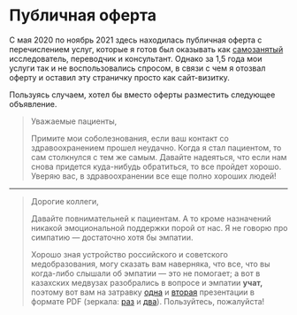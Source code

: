 # Публичная оферта

С мая 2020 по ноябрь 2021 здесь находилась публичная оферта с перечислением услуг, которые я готов был оказывать как [самозанятый](https://npd.nalog.ru/) исследователь, переводчик и консультант. Однако за 1,5 года мои услуги так и не воспользовались спросом, в связи с чем я отозвал оферту и оставил эту страничку просто как сайт-визитку.

Пользуясь случаем, хотел бы вместо оферты разместить следующее объявление.

> Уважаемые пациенты,
> 
> Примите мои соболезнования, если ваш контакт со здравоохранением прошел неудачно. Когда я стал пациентом, то сам столкнулся с тем же самым. Давайте надеяться, что если нам снова придется куда-нибудь обратиться, то все пройдет хорошо. Уверяю вас, в здравоохранении все еще полно хороших людей!

-----

> Дорогие коллеги,
>
> Давайте повнимательней к пациентам. А то кроме назначений никакой эмоциональной поддержки порой от нас. Я не говорю про симпатию — достаточно хотя бы эмпатии.
>
> Хорошо зная устройство российского и советского медобразования, могу сказать вам наверняка, что все, что вы когда-либо слышали об эмпатии — это не помогает; а вот в казахских медвузах разобрались в вопросе и эмпатии **учат,** поэтому вот вам на затравку [одна](http://sirius.zkgmu.kz/sirius/src/PpsModuleFiles/publication/456/353_572_385_%D0%91%D0%B0%D0%B7%D0%BE%D0%B2%D1%8B%D0%B5%20%D0%BD%D0%B0%D0%B2%D1%8B%D0%BA%D0%B8.%20%D0%90%D0%BA%D1%82%D0%B8%D0%B2%D0%BD%D0%BE%D0%B5%20%D1%81%D0%BB%D1%83%D1%88%D0%B0%D0%BD%D0%B8%D0%B5.%20%D0%AD%D0%BC%D0%BF%D0%B0%D1%82%D0%B8%D1%8F.%20%D0%9A%D0%BE%D0%BC%D0%BC%D0%B5%D0%BD%D1%82%D0%B8%D1%80%D0%BE%D0%B2%D0%B0%D0%BD%D0%B8%D0%B5..pdf) и [вторая](http://www.rcrz.kz/files/vebin/1%20%D0%92%D0%B5%D0%B1%D0%B8%D0%BD%D0%B0%D1%80_%D0%A0%D0%B0%D0%B7%D0%B4%D0%B0%D1%82%D0%BE%D1%87%D0%BD%D1%8B%D0%B9%20%D0%BC%D0%B0%D1%82%D0%B5%D1%80%D0%B8%D0%B0%D0%BB.pdf) презентации в формате PDF (зеркала: [раз](/mirror/353_572_385_%D0%91%D0%B0%D0%B7%D0%BE%D0%B2%D1%8B%D0%B5%20%D0%BD%D0%B0%D0%B2%D1%8B%D0%BA%D0%B8.%20%D0%90%D0%BA%D1%82%D0%B8%D0%B2%D0%BD%D0%BE%D0%B5%20%D1%81%D0%BB%D1%83%D1%88%D0%B0%D0%BD%D0%B8%D0%B5.%20%D0%AD%D0%BC%D0%BF%D0%B0%D1%82%D0%B8%D1%8F.%20%D0%9A%D0%BE%D0%BC%D0%BC%D0%B5%D0%BD%D1%82%D0%B8%D1%80%D0%BE%D0%B2%D0%B0%D0%BD%D0%B8%D0%B5..pdf) и [два](/mirror/1%20%D0%92%D0%B5%D0%B1%D0%B8%D0%BD%D0%B0%D1%80_%D0%A0%D0%B0%D0%B7%D0%B4%D0%B0%D1%82%D0%BE%D1%87%D0%BD%D1%8B%D0%B9%20%D0%BC%D0%B0%D1%82%D0%B5%D1%80%D0%B8%D0%B0%D0%BB.pdf)). Пользуйтесь, пожалуйста!

